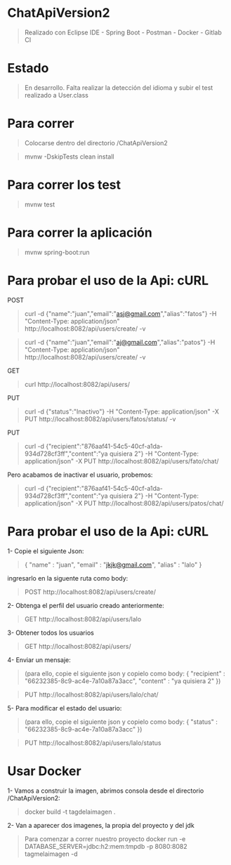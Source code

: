 # ChatApiVersion2
>Realizado con Eclipse IDE - Spring Boot - Postman - Docker - Gitlab CI

# Estado
>En desarrollo. Falta realizar la detección del idioma y subir el test realizado a User.class

# Para correr
>Colocarse dentro del directorio /ChatApiVersion2
	
>mvnw -DskipTests clean install

# Para correr los test
>mvnw test 

# Para correr la aplicación
>mvnw spring-boot:run

# Para probar el uso de la Api: cURL

POST
>curl -d {\"name\":\"juan\",\"email\":\"asj@gmail.com\",\"alias\":\"fatos\"} -H "Content-Type: application/json" http://localhost:8082/api/users/create/ -v

>curl -d {\"name\":\"juan\",\"email\":\"aj@gmail.com\",\"alias\":\"patos\"} -H "Content-Type: application/json" http://localhost:8082/api/users/create/ -v

GET
>curl http://localhost:8082/api/users/  

PUT 
>curl -d {\"status\":\"Inactivo\"} -H "Content-Type: application/json" -X PUT http://localhost:8082/api/users/fatos/status/ -v

PUT
>curl -d {\"recipient\":\"876aaf41-54c5-40cf-a1da-934d728cf3ff\",\"content\":\"ya quisiera 2"} -H "Content-Type: application/json" -X PUT http://localhost:8082/api/users/fato/chat/

Pero acabamos de inactivar el usuario, probemos:

>curl -d {\"recipient\":\"876aaf41-54c5-40cf-a1da-934d728cf3ff\",\"content\":\"ya quisiera 2"} -H "Content-Type: application/json" -X PUT http://localhost:8082/api/users/patos/chat/

# Para probar el uso de la Api: cURL

1- Copie el siguiente Json:
>{
>    "name" : "juan",
>    "email" : "jkjk@gmail.com",
>    "alias" : "lalo"
>}

ingresarlo en la siguente ruta como body:

>POST http://localhost:8082/api/users/create/

2- Obtenga el perfil del usuario creado anteriormente:
>GET http://localhost:8082/api/users/lalo

3- Obtener todos los usuarios
>GET http://localhost:8082/api/users/

4- Enviar un mensaje:
>(para ello, copie el siguiente json y copielo como body: 
>{
>    "recipient" : "66232385-8c9-ac4e-7a10a87a3acc",
>    "content" : "ya quisiera 2"
})

>PUT http://localhost:8082/api/users/lalo/chat/

5- Para modificar el estado del usuario:
>(para ello, copie el siguiente json y copielo como body: 
>{
>    "status" : "66232385-8c9-ac4e-7a10a87a3acc"
})

>PUT http://localhost:8082/api/users/lalo/status

# Usar Docker

1- Vamos a construir la imagen, abrimos consola desde el directorio /ChatApiVersion2:
>docker build -t tagdelaimagen .

2- Van a aparecer dos imagenes, la propia del proyecto y del jdk 
>Para comenzar a correr nuestro proyecto
>docker run -e DATABASE_SERVER=jdbc:h2:mem:tmpdb -p 8080:8082 tagmelaimagen -d